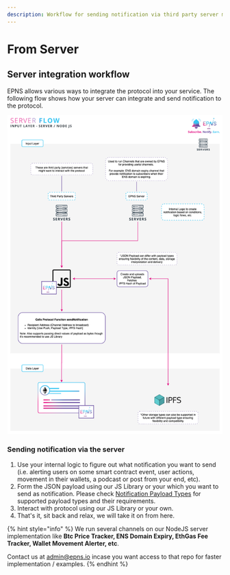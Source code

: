 ```yaml
---
description: Workflow for sending notification via third party server model
---
```


# From Server

## Server integration workflow

EPNS allows various ways to integrate the protocol into your service. The following flow shows how your server can integrate and send notification to the protocol.

![](../.gitbook/assets/inputserver.png)

### Sending notification via the server

1. Use your internal logic to figure out what notification you want to send \(i.e. alerting users on some smart contract event, user actions, movement in their wallets, a podcast or post from your end, etc\).
2. Form the JSON payload using our JS Library or your which you want to send as notification. Please check [Notification Payload Types](notification-payload-types.md) for supported payload types and their requirements.
3. Interact with protocol using our JS Library or your own.
4. That's it, sit back and relax, we will take it on from here.

{% hint style="info" %}
We run several channels on our NodeJS server implementation like **Btc Price Tracker, ENS Domain Expiry, EthGas Fee Tracker, Wallet Movement Alerter, etc**.

Contact us at [admin@epns.io](mailto://admin@epns.io) incase you want access to that repo for faster implementation / examples.
{% endhint %}

